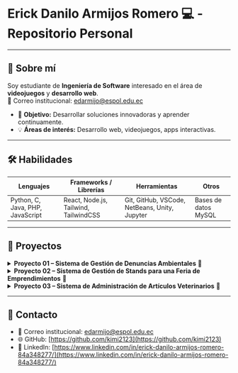 # Erick Danilo Armijos Romero 💻 - Repositorio Personal

---

## 🌟 Sobre mí
Soy estudiante de **Ingeniería de Software** interesado en el área de **videojuegos** y **desarrollo web**.  
📧 Correo institucional: edarmijo@espol.edu.ec  

- 🎯 **Objetivo:** Desarrollar soluciones innovadoras y aprender continuamente.  
- 💡 **Áreas de interés:** Desarrollo web, videojuegos, apps interactivas.

---

## 🛠 Habilidades
| Lenguajes | Frameworks / Librerías | Herramientas | Otros |
|-----------|----------------------|-------------|-------|
| Python, C, Java, PHP, JavaScript | React, Node.js, Tailwind, TailwindCSS | Git, GitHub, VSCode, NetBeans, Unity, Jupyter | Bases de datos MySQL |

---

## 📂 Proyectos

<details>
<summary><strong>Proyecto 01 – Sistema de Gestión de Denuncias Ambientales</strong> 🔗</summary>

- **Estado:** Finalizado  
- **Tecnologías:** React, Node.js, PHP, TailwindCSS  
- **Descripción:** Desarrollo de una plataforma web intuitiva que permite a los ciudadanos reportar denuncias ambientales en tiempo real, promoviendo la participación ciudadana en la protección del medio ambiente.  
- **Repositorio:** [GitHub](https://github.com/kimi2123/ecoAlerta)  

**Evidencias:**  
![Captura 1](https://raw.githubusercontent.com/kimi2123/kimi2123/capturas/proyectoEcoAlerta1.jpg)  
![Captura 2](https://raw.githubusercontent.com/kimi2123/kimi2123/capturas/ProyectoEcoAlerta2.jpg)  

</details>

<details>
<summary><strong>Proyecto 02 – Sistema de Gestión de Stands para una Feria de Emprendimientos</strong> 🔗</summary>

- **Estado:** Finalizado  
- **Tecnologías:** Java, JavaFX  
- **Descripción:** Aplicación de escritorio que administra la participación de emprendedores en una feria. Permite registrar emprendedores, asignar stands, gestionar auspiciantes y secciones de la feria, así como vincular redes sociales a los participantes.  
- **Repositorio:** [GitHub](https://github.com/Ricardo24A/POO-P3-G07)  

**Evidencias:**  
![Captura 1](https://raw.githubusercontent.com/kimi2123/kimi2123/capturas/proyectoFeria1.jpg)  
![Captura 2](https://raw.githubusercontent.com/kimi2123/kimi2123/capturas/proyectoFeria2.jpg)  
![Captura 3](https://raw.githubusercontent.com/kimi2123/kimi2123/capturas/ProyectoFeria3.jpg)  

</details>

<details>
<summary><strong>Proyecto 03 – Sistema de Administración de Artículos Veterinarios</strong> 🔗</summary>

- **Estado:** Finalizado  
- **Tecnologías:** Java (Swing), MySQL  
- **Descripción:** Aplicación de escritorio que gestiona artículos y procesos de una veterinaria. Incluye módulos para administrar distribuidores, productos, pedidos y facturas, con formularios de registro y consulta.  
- **Base de datos:** MySQL utilizada para almacenar información de clientes, productos, pedidos y facturas.  
- **Repositorio:** [GitHub](https://github.com/kimi2123/ProyectoSistemasDeBasesDeDatos)  

**Evidencias:**  
![Captura 1](https://raw.githubusercontent.com/kimi2123/kimi2123/capturas/ProyectoGestion1.jpg)  
![Captura 2](https://raw.githubusercontent.com/kimi2123/kimi2123/capturas/ProyectoGestion2.jpg)  

</details>

---

## 🔗 Contacto
- 📧 Correo institucional: edarmijo@espol.edu.ec  
- 🌐 GitHub: [https://github.com/kimi2123](https://github.com/kimi2123) 
- 💼 LinkedIn: [https://www.linkedin.com/in/erick-danilo-armijos-romero-84a348277/](https://www.linkedin.com/in/erick-danilo-armijos-romero-84a348277/)
